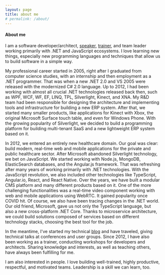 ```yaml
---
layout: page
title: about me
# permalink: /about/
---
```


#### About me

I am a software developer/architect, [speaker](/speaker), [trainer](/trainer), and team leader working primarily with .NET and JavaScript ecosystems. I love learning new things, especially new programming languages and techniques that allow us to build software in a simple way.

My professional career started in 2005, right after I graduated from computer science studies, with an internship and then employment as a .NET programmer. That was when a new .NET 2.0 and VS 2005 were released with the modernized C# 2.0 language. Up to 2012, I had been working with almost all crucial .NET technologies released back then, such as WPF, WCF, WF, EF, LINQ, TPL, Silverlight, Kinect, and XNA. My R&D team had been responsible for designing the architecture and implementing tools and infrastructure for building a new ERP system. After that, we started many smaller products, like applications for Kinect with Xbox, the original Microsoft Surface touch table, and even for Windows Phone. With the growing popularity of Silverlight, we decided to build a programming platform for building multi-tenant SaaS and a new lightweight ERP system based on it. 

In 2012, we entered an entirely new healthcare domain. Our goal was clear: build modern, real-time web and mobile applications for the private and public healthcare sector. After Microsoft abandoned Silverlight technology, we bet on JavaScript. We started working with Node.js, MongoDB, ElasticSearch databases, and the Angular.js framework. That was refreshing after many years of working primarily with .NET technologies. With the JavaScript revolution, we also included other technologies like TypeScript, Angular.io, React, and React Native. Over the years, we have built a modular CMS platform and many different products based on it. One of the more challenging functionalities was a real-time video component working with web and mobile applications using WebRTC. It gained popularity once COVID hit. Of course, we also have been tracing changes in the .NET world. Our old friend, Microsoft, gave us not only the TypeScript language, but also a new cross-platform .NET Core. Thanks to microservice architecture, we could build solutions composed of services based on different technology stacks, choosing the best tool for the job.

In the meantime, I've started my technical [blog](/) and have traveled, giving technical talks at conferences and user groups. Since 2012, I have also been working as a trainer, conducting workshops for developers and architects. Sharing knowledge and interests, as well as teaching others, have always been fulfilling for me.

I am also interested in people. I love building well-trained, highly productive, respectful, and motivated teams. Leadership is a skill we can learn, too.



